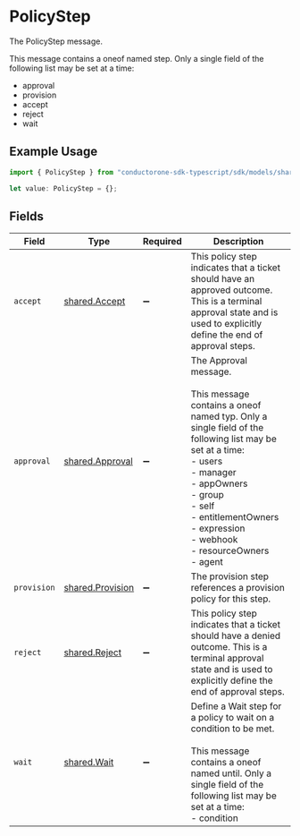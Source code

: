 # PolicyStep

The PolicyStep message.

This message contains a oneof named step. Only a single field of the following list may be set at a time:
  - approval
  - provision
  - accept
  - reject
  - wait


## Example Usage

```typescript
import { PolicyStep } from "conductorone-sdk-typescript/sdk/models/shared";

let value: PolicyStep = {};
```

## Fields

| Field                                                                                                                                                                                                                                                                 | Type                                                                                                                                                                                                                                                                  | Required                                                                                                                                                                                                                                                              | Description                                                                                                                                                                                                                                                           |
| --------------------------------------------------------------------------------------------------------------------------------------------------------------------------------------------------------------------------------------------------------------------- | --------------------------------------------------------------------------------------------------------------------------------------------------------------------------------------------------------------------------------------------------------------------- | --------------------------------------------------------------------------------------------------------------------------------------------------------------------------------------------------------------------------------------------------------------------- | --------------------------------------------------------------------------------------------------------------------------------------------------------------------------------------------------------------------------------------------------------------------- |
| `accept`                                                                                                                                                                                                                                                              | [shared.Accept](../../../sdk/models/shared/accept.md)                                                                                                                                                                                                                 | :heavy_minus_sign:                                                                                                                                                                                                                                                    | This policy step indicates that a ticket should have an approved outcome. This is a terminal approval state and is used to explicitly define the end of approval steps.                                                                                               |
| `approval`                                                                                                                                                                                                                                                            | [shared.Approval](../../../sdk/models/shared/approval.md)                                                                                                                                                                                                             | :heavy_minus_sign:                                                                                                                                                                                                                                                    | The Approval message.<br/><br/>This message contains a oneof named typ. Only a single field of the following list may be set at a time:<br/>  - users<br/>  - manager<br/>  - appOwners<br/>  - group<br/>  - self<br/>  - entitlementOwners<br/>  - expression<br/>  - webhook<br/>  - resourceOwners<br/>  - agent<br/> |
| `provision`                                                                                                                                                                                                                                                           | [shared.Provision](../../../sdk/models/shared/provision.md)                                                                                                                                                                                                           | :heavy_minus_sign:                                                                                                                                                                                                                                                    | The provision step references a provision policy for this step.                                                                                                                                                                                                       |
| `reject`                                                                                                                                                                                                                                                              | [shared.Reject](../../../sdk/models/shared/reject.md)                                                                                                                                                                                                                 | :heavy_minus_sign:                                                                                                                                                                                                                                                    | This policy step indicates that a ticket should have a denied outcome. This is a terminal approval state and is used to explicitly define the end of approval steps.                                                                                                  |
| `wait`                                                                                                                                                                                                                                                                | [shared.Wait](../../../sdk/models/shared/wait.md)                                                                                                                                                                                                                     | :heavy_minus_sign:                                                                                                                                                                                                                                                    | Define a Wait step for a policy to wait on a condition to be met.<br/><br/>This message contains a oneof named until. Only a single field of the following list may be set at a time:<br/>  - condition<br/>                                                          |